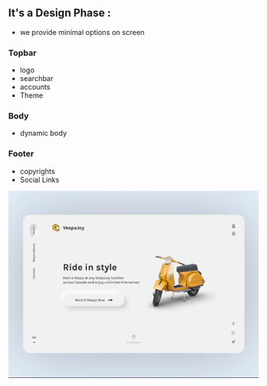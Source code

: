 ## It's a Design Phase :
- we provide minimal options on screen

### Topbar
- logo
- searchbar
- accounts
- Theme

### Body
- dynamic body

### Footer
- copyrights
- Social Links

<img src="p1.png" />